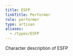 ```yaml
---
title: ESFP
linkTitle: Performer
role: performer
type: artisan
aliases:
  - /types/ESFP
---
```

Character description of ESFP